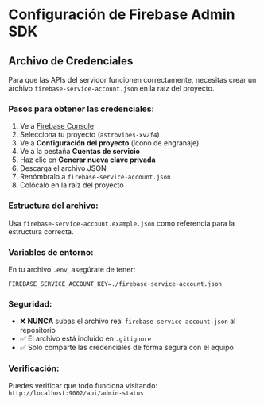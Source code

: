 # Configuración de Firebase Admin SDK

## Archivo de Credenciales

Para que las APIs del servidor funcionen correctamente, necesitas crear un archivo `firebase-service-account.json` en la raíz del proyecto.

### Pasos para obtener las credenciales:

1. Ve a [Firebase Console](https://console.firebase.google.com/)
2. Selecciona tu proyecto (`astrovibes-xv2f4`)
3. Ve a **Configuración del proyecto** (ícono de engranaje)
4. Ve a la pestaña **Cuentas de servicio**
5. Haz clic en **Generar nueva clave privada**
6. Descarga el archivo JSON
7. Renómbralo a `firebase-service-account.json`
8. Colócalo en la raíz del proyecto

### Estructura del archivo:

Usa `firebase-service-account.example.json` como referencia para la estructura correcta.

### Variables de entorno:

En tu archivo `.env`, asegúrate de tener:
```
FIREBASE_SERVICE_ACCOUNT_KEY=./firebase-service-account.json
```

### Seguridad:

- ❌ **NUNCA** subas el archivo real `firebase-service-account.json` al repositorio
- ✅ El archivo está incluido en `.gitignore`
- ✅ Solo comparte las credenciales de forma segura con el equipo

### Verificación:

Puedes verificar que todo funciona visitando: `http://localhost:9002/api/admin-status`

